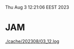 Thu Aug  3 12:21:06 EEST 2023
# JAM
<a href='./cache/202308/03_12.log'>./cache/202308/03_12.log</a>
